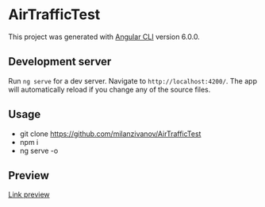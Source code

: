 # AirTrafficTest

This project was generated with [Angular CLI](https://github.com/angular/angular-cli) version 6.0.0.

## Development server

Run `ng serve` for a dev server. Navigate to `http://localhost:4200/`. The app will automatically reload if you change any of the source files.

## Usage

  - git clone https://github.com/milanzivanov/AirTrafficTest
  - npm i
  - ng serve -o

## Preview

[Link preview](http://hot-zinc.surge.sh/)
 

